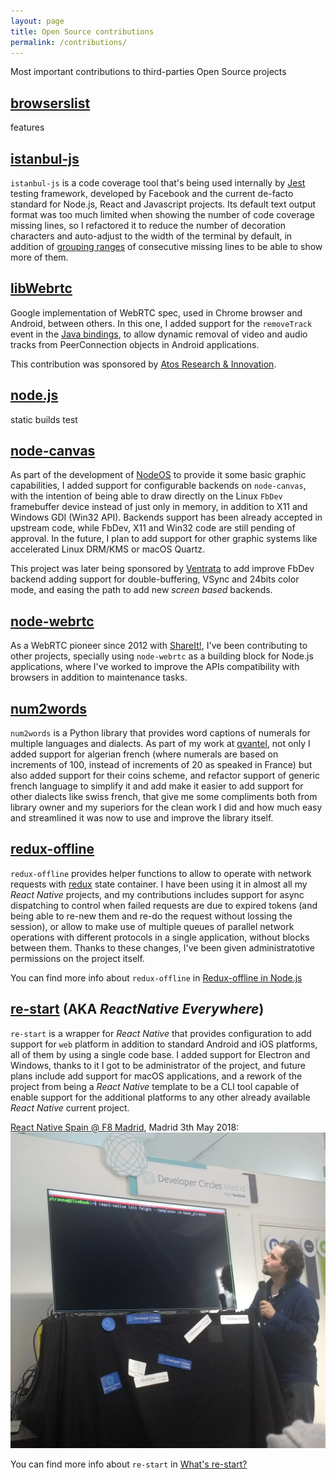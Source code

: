 ```yaml
---
layout: page
title: Open Source contributions
permalink: /contributions/
---
```


Most important contributions to third-parties Open Source projects

## [browserslist]()

features

## [istanbul-js](https://istanbul.js.org/)

`istanbul-js` is a code coverage tool that's being used internally by
[Jest](https://jestjs.io/) testing framework, developed by Facebook and the
current de-facto standard for Node.js, React and Javascript projects. Its
default text output format was too much limited when showing the number of code
coverage missing lines, so I refactored it to reduce the number of decoration
characters and auto-adjust to the width of the terminal by default, in addition
of [grouping ranges](https://github.com/istanbuljs/istanbuljs/pull/525) of
consecutive missing lines to be able to show more of them.

## [libWebrtc](https://webrtc.googlesource.com/src/)

Google implementation of WebRTC spec, used in Chrome browser and Android,
between others. In this one, I added support for the `removeTrack` event in the
[Java bindings](https://webrtc.googlesource.com/src/+/ffbfba979f9d48176c7ed5dcc60b6a8076303b71),
to allow dynamic removal of video and audio tracks from PeerConnection objects
in Android applications.

This contribution was sponsored by
[Atos Research & Innovation](https://atos.net/en/about-us/innovation-and-research).

## [node.js]()

static builds
test

## [node-canvas](https://github.com/Automattic/node-canvas)

As part of the development of [NodeOS](projects#NodeOS) to provide it some basic
graphic capabilities, I added support for configurable backends on
`node-canvas`, with the intention of being able to draw directly on the Linux
`FbDev` framebuffer device instead of just only in memory, in addition to X11
and Windows GDI (Win32 API). Backends support has been already accepted in
upstream code, while FbDev, X11 and Win32 code are still pending of approval. In
the future, I plan to add support for other graphic systems like accelerated
Linux DRM/KMS or macOS Quartz.

This project was later being sponsored by [Ventrata](https://ventrata.com/) to
add improve FbDev backend adding support for double-buffering, VSync and 24bits
color mode, and easing the path to add new *screen based* backends.

## [node-webrtc](https://github.com/node-webrtc/node-webrtc)

As a WebRTC pioneer since 2012 with [ShareIt!](projects#ShareIt), I've been
contributing to other projects, specially using `node-webrtc` as a building
block for Node.js applications, where I've worked to improve the APIs
compatibility with browsers in addition to maintenance tasks.

## [num2words](https://pypi.org/project/num2words/)

`num2words` is a Python library that provides word captions of numerals for
multiple languages and dialects. As part of my work at
[qvantel](https://qvantel.com/), not only I added support for algerian french
(where numerals are based on increments of 100, instead of increments of 20 as
speaked in France) but also added support for their coins scheme, and refactor
support of generic french language to simplify it and add make it easier to add
support for other dialects like swiss french, that give me some compliments both
from library owner and my superiors for the clean work I did and how much easy
and streamlined it was now to use and improve the library itself.

## [redux-offline](https://github.com/redux-offline/redux-offline)

`redux-offline` provides helper functions to allow to operate with network
requests with [redux](https://redux.js.org/) state container. I have been using
it in almost all my *React Native* projects, and my contributions includes
support for async dispatching to control when failed requests are due to expired
tokens (and being able to re-new them and re-do the request without lossing the
session), or allow to make use of multiple queues of parallel network operations
with different protocols in a single application, without blocks between them.
Thanks to these changes, I've been given administratotive permissions on the
project itself.

You can find more info about `redux-offline` in
[Redux-offline in Node.js](../_posts/2020-02-24-Redux-offline-in-Node.js.md)

## [re-start](https://github.com/react-everywhere/re-start) (AKA *ReactNative Everywhere*)

`re-start` is a wrapper for *React Native* that provides configuration to add
support for `web` platform in addition to standard Android and iOS platforms,
all of them by using a single code base. I added support for Electron and
Windows, thanks to it I got to be administrator of the project, and future plans
include add support for macOS applications, and a rework of the project from
being a *React Native* template to be a CLI tool capable of enable support for
the additional platforms to any other already available *React Native* current
project.

[React Native Spain @ F8 Madrid](https://www.meetup.com/es-ES/react-native-spain/events/250280501/),
Madrid 3th May 2018:
!["re-start: write once, run everywhere" por Jesús Leganés-Combarro](../images/F8_Madrid.webp)

You can find more info about `re-start` in
[What's re-start?](../_posts/2020-04-15-Whats-re-start.md)
